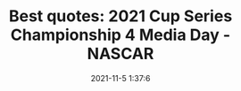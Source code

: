 ---
"title": "Best quotes: 2021 Cup Series Championship 4 Media Day - NASCAR"
"date": "2021-11-5 1:37:6"
"feed_name": "GOOGLENEWSCONSTRUCTION"
"feed_website": "https://news.google.com/search?q=construction%2Bincident&hl=en-US&gl=US&ceid=US:en"
"feed_rss": "https://news.google.com/rss/search?q=construction%2Bincident&hl=en-US&gl=US&ceid=US:en"
"link": "https://www.nascar.com/gallery/best-quotes-2021-nascar-cup-series-championship-4-media-day/"
"source": "{'href': 'https://www.nascar.com', 'title': 'NASCAR'}"
"file": "_posts/2021-1-1-0dfe66fbfce00245845fd624a0a469be76cf920b.md"
"accident": "0"
"drilling": "0"
"dead": "0"
"injured": "0"
"arrested": "0"
"place": "unknown place"
"where": "unknown site"
"causes": "unknown"
"place_uri": "unknown place"
---